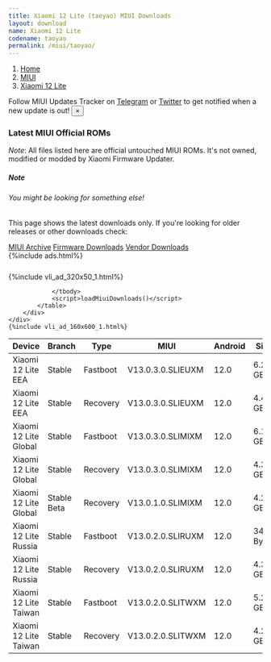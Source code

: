 ```yaml
---
title: Xiaomi 12 Lite (taoyao) MIUI Downloads
layout: download
name: Xiaomi 12 Lite
codename: taoyao
permalink: /miui/taoyao/
---
```

<nav aria-label="breadcrumb">
    <ol class="breadcrumb">
        <li class="breadcrumb-item"><a href="/">Home</a></li>
        <li class="breadcrumb-item"><a href="/miui/">MIUI</a></li>
        <li class="breadcrumb-item active" aria-current="page"><a href="/miui/taoyao/">Xiaomi 12 Lite</a></li>
    </ol>
</nav>
<div class="alert alert-primary alert-dismissible fade show" role="alert">
    Follow MIUI Updates Tracker on <a href="https://t.me/MIUIUpdatesTracker" class="alert-link">Telegram</a>
     or <a href="https://twitter.com/MiFwUpdater" class="alert-link">Twitter</a> to get notified when a new update is out!
    <button type="button" class="close" data-dismiss="alert" aria-label="Close">
        <span aria-hidden="true">&times;</span>
    </button>
</div>

### Latest MIUI Official ROMs
*Note*: All files listed here are official untouched MIUI ROMs. It's not owned, modified or modded by Xiaomi Firmware Updater.
<div class="card">
  <div class="card-body">
    <h5 class="card-title">Note</h5>
    <h6 class="card-subtitle mb-2 text-muted">You might be looking for something else!</h6>
    <p class="card-text">This page shows the latest downloads only.
     If you're looking for older releases or other downloads check:</p>
    <a href="/archive/miui/taoyao/" class="card-link">MIUI Archive</a>
    <a href="/firmware/taoyao/" class="card-link">Firmware Downloads</a>
    <a href="/vendor/taoyao/" class="card-link">Vendor Downloads</a>
  </div>
</div>
{%include ads.html%}
<div class="row justify-content-center">
    <div class="col-10">
        <div class="table-responsive-md" style="margin-top: 25px;">
            {%include vli_ad_320x50_1.html%}
            <table id="miui" class="display dt-responsive nowrap compact table table-striped table-hover table-sm">
                <thead class="thead-dark">
                    <tr>
                        <th data-ref="device">Device</th>
                        <th data-ref="branch">Branch</th>
                        <th data-ref="type">Type</th>
                        <th data-ref="miui">MIUI</th>
                        <th data-ref="android">Android</th>
                        <th data-ref="size">Size</th>
                        <th data-ref="size">Date</th>
                        <th data-ref="link">Link</th>
                    </tr>
                </thead>
                <tbody>
                <tr><td>Xiaomi 12 Lite EEA</td><td>Stable</td><td>Fastboot</td><td>V13.0.3.0.SLIEUXM</td><td>12.0</td><td>6.2 GB</td><td>2022-05-18</td><td><a href="/miui/taoyao/stable/V13.0.3.0.SLIEUXM/">Download</a></td></tr>
<tr><td>Xiaomi 12 Lite EEA</td><td>Stable</td><td>Recovery</td><td>V13.0.3.0.SLIEUXM</td><td>12.0</td><td>4.4 GB</td><td>2022-07-11</td><td><a href="/miui/taoyao/stable/V13.0.3.0.SLIEUXM/">Download</a></td></tr>
<tr><td>Xiaomi 12 Lite Global</td><td>Stable</td><td>Fastboot</td><td>V13.0.3.0.SLIMIXM</td><td>12.0</td><td>6.1 GB</td><td>2022-05-25</td><td><a href="/miui/taoyao/stable/V13.0.3.0.SLIMIXM/">Download</a></td></tr>
<tr><td>Xiaomi 12 Lite Global</td><td>Stable</td><td>Recovery</td><td>V13.0.3.0.SLIMIXM</td><td>12.0</td><td>4.3 GB</td><td>2022-07-11</td><td><a href="/miui/taoyao/stable/V13.0.3.0.SLIMIXM/">Download</a></td></tr>
<tr><td>Xiaomi 12 Lite Global</td><td>Stable Beta</td><td>Recovery</td><td>V13.0.1.0.SLIMIXM</td><td>12.0</td><td>4.2 GB</td><td>2022-07-11</td><td><a href="/miui/taoyao/stable beta/V13.0.1.0.SLIMIXM/">Download</a></td></tr>
<tr><td>Xiaomi 12 Lite Russia</td><td>Stable</td><td>Fastboot</td><td>V13.0.2.0.SLIRUXM</td><td>12.0</td><td>347 Bytes</td><td>2022-05-25</td><td><a href="/miui/taoyao/stable/V13.0.2.0.SLIRUXM/">Download</a></td></tr>
<tr><td>Xiaomi 12 Lite Russia</td><td>Stable</td><td>Recovery</td><td>V13.0.2.0.SLIRUXM</td><td>12.0</td><td>4.3 GB</td><td>None</td><td><a href="/miui/taoyao/stable/V13.0.2.0.SLIRUXM/">Download</a></td></tr>
<tr><td>Xiaomi 12 Lite Taiwan</td><td>Stable</td><td>Fastboot</td><td>V13.0.2.0.SLITWXM</td><td>12.0</td><td>5.2 GB</td><td>2022-05-31</td><td><a href="/miui/taoyao/stable/V13.0.2.0.SLITWXM/">Download</a></td></tr>
<tr><td>Xiaomi 12 Lite Taiwan</td><td>Stable</td><td>Recovery</td><td>V13.0.2.0.SLITWXM</td><td>12.0</td><td>4.2 GB</td><td>2022-07-20</td><td><a href="/miui/taoyao/stable/V13.0.2.0.SLITWXM/">Download</a></td></tr>

                </tbody>
                <script>loadMiuiDownloads()</script>
            </table>
        </div>
    </div>
    {%include vli_ad_160x600_1.html%}
</div>
